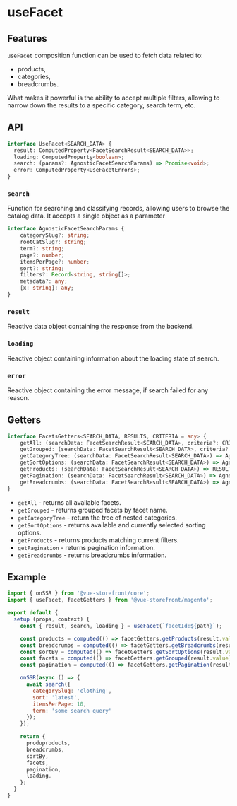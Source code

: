 # useFacet

## Features
`useFacet` composition function can be used to fetch data related to:
* products,
* categories,
* breadcrumbs.

What makes it powerful is the ability to accept multiple filters, allowing to narrow down the results to a specific category, search term, etc.

## API
``` typescript
interface UseFacet<SEARCH_DATA> {
  result: ComputedProperty<FacetSearchResult<SEARCH_DATA>>;
  loading: ComputedProperty<boolean>;
  search: (params?: AgnosticFacetSearchParams) => Promise<void>;
  error: ComputedProperty<UseFacetErrors>;
}
```

### `search`
Function for searching and classifying records, allowing users to browse the catalog data. It accepts a single object as a parameter
``` typescript
interface AgnosticFacetSearchParams {
    categorySlug?: string;
    rootCatSlug?: string;
    term?: string;
    page?: number;
    itemsPerPage?: number;
    sort?: string;
    filters?: Record<string, string[]>;
    metadata?: any;
    [x: string]: any;
}
```

### `result`
Reactive data object containing the response from the backend.

### `loading`
Reactive object containing information about the loading state of search.

### `error`
Reactive object containing the error message, if search failed for any reason.


## Getters
```typescript
interface FacetsGetters<SEARCH_DATA, RESULTS, CRITERIA = any> {
    getAll: (searchData: FacetSearchResult<SEARCH_DATA>, criteria?: CRITERIA) => AgnosticFacet[];
    getGrouped: (searchData: FacetSearchResult<SEARCH_DATA>, criteria?: CRITERIA) => AgnosticGroupedFacet[];
    getCategoryTree: (searchData: FacetSearchResult<SEARCH_DATA>) => AgnosticCategoryTree;
    getSortOptions: (searchData: FacetSearchResult<SEARCH_DATA>) => AgnosticSort;
    getProducts: (searchData: FacetSearchResult<SEARCH_DATA>) => RESULTS;
    getPagination: (searchData: FacetSearchResult<SEARCH_DATA>) => AgnosticPagination;
    getBreadcrumbs: (searchData: FacetSearchResult<SEARCH_DATA>) => AgnosticBreadcrumb[];
}
```

* `getAll` - returns all available facets.
* `getGrouped` - returns grouped facets by facet name.
* `getCategoryTree` - return the tree of nested categories.
* `getSortOptions` - returns available and currently selected sorting options.
* `getProducts` - returns products matching current filters.
* `getPagination` - returns pagination information.
* `getBreadcrumbs` - returns breadcrumbs information.

## Example
```javascript
import { onSSR } from '@vue-storefront/core';
import { useFacet, facetGetters } from '@vue-storefront/magento';

export default {
  setup (props, context) {
    const { result, search, loading } = useFacet(`facetId:${path}`);

    const products = computed(() => facetGetters.getProducts(result.value));
    const breadcrumbs = computed(() => facetGetters.getBreadcrumbs(result.value));
    const sortBy = computed(() => facetGetters.getSortOptions(result.value));
    const facets = computed(() => facetGetters.getGrouped(result.value));
    const pagination = computed(() => facetGetters.getPagination(result.value));

    onSSR(async () => {
      await search({
        categorySlug: 'clothing',
        sort: 'latest',
        itemsPerPage: 10,
        term: 'some search query'
      });
    });

    return {
      produproducts,
      breadcrumbs,
      sortBy,
      facets,
      pagination,
      loading,
    };
  }
}
```
